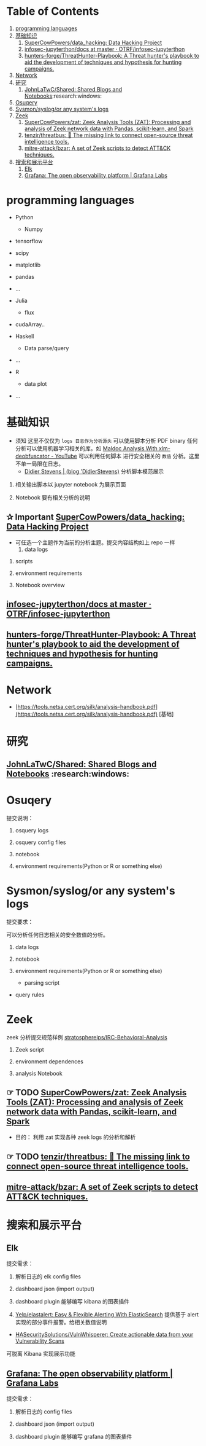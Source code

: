 
# Table of Contents

1.  [programming languages](#org75e1c4a)
2.  [基础知识](#org3f19ce0)
    1.  [SuperCowPowers/data\_hacking: Data Hacking Project](#orgc081cbb)
    2.  [infosec-jupyterthon/docs at master · OTRF/infosec-jupyterthon](#orgbe523c9)
    3.  [hunters-forge/ThreatHunter-Playbook: A Threat hunter's playbook to aid the development of techniques and hypothesis for hunting campaigns.](#orga552efb)
3.  [Network](#orgbab0596)
4.  [研究](#org1c7447b)
    1.  [JohnLaTwC/Shared: Shared Blogs and Notebooks](#orgde57970):research:windows:
5.  [Osuqery](#orgbdb0ae2)
6.  [Sysmon/syslog/or any system's logs](#org6dd2cbd)
7.  [Zeek](#org0a19fb1)
    1.  [SuperCowPowers/zat: Zeek Analysis Tools (ZAT): Processing and analysis of Zeek network data with Pandas, scikit-learn, and Spark](#org40cc4ce)
    2.  [tenzir/threatbus: 🚌 The missing link to connect open-source threat intelligence tools.](#org7b52160)
    3.  [mitre-attack/bzar: A set of Zeek scripts to detect ATT&CK techniques.](#orgb9f9ac3)
8.  [搜索和展示平台](#org791a4f6)
    1.  [Elk](#org1fd7d40)
    2.  [Grafana: The open observability platform | Grafana Labs](#org329137c)



<a id="org75e1c4a"></a>

# programming languages

-   Python
    -   Numpy

-   tensorflow

-   scipy

-   matplotlib

-   pandas

-   &#x2026;

-   Julia
    -   flux

-   cudaArray..

-   Haskell
    -   Data parse/query

-   &#x2026;

-   R
    -   data plot

-   &#x2026;


<a id="org3f19ce0"></a>

# 基础知识

-   须知
    这里不仅仅为 `logs 日志作为分析源头` 可以使用脚本分析 PDF binary 任何分析可以使用机器学习相关的库。如 [Maldoc Analysis With xlm-deobfuscator - YouTube](https://www.youtube.com/watch?v=Y7IP0pksEb8) 可以利用任何脚本 进行安全相关的 `数值` 分析。这里不单一局限在日志。
    -   [Didier Stevens | (blog 'DidierStevens)](https://blog.didierstevens.com/) 分析脚本模范展示

1.  相关输出脚本以 jupyter notebook 为展示页面

2.  Notebook 要有相关分析的说明


<a id="orgc081cbb"></a>

## ✰ Important [SuperCowPowers/data\_hacking: Data Hacking Project](https://github.com/SuperCowPowers/data_hacking)

-   可任选一个主题作为当前的分析主题。提交内容结构如上 repo 一样
    1.  data logs

1.  scripts

1.  environment requirements

1.  Notebook overview


<a id="orgbe523c9"></a>

## [infosec-jupyterthon/docs at master · OTRF/infosec-jupyterthon](https://github.com/OTRF/infosec-jupyterthon/tree/master/docs)


<a id="orga552efb"></a>

## [hunters-forge/ThreatHunter-Playbook: A Threat hunter's playbook to aid the development of techniques and hypothesis for hunting campaigns.](https://github.com/hunters-forge/ThreatHunter-Playbook)


<a id="orgbab0596"></a>

# Network

-   [https://tools.netsa.cert.org/silk/analysis-handbook.pdf](https://tools.netsa.cert.org/silk/analysis-handbook.pdf) [基础]


<a id="org1c7447b"></a>

# 研究


<a id="orgde57970"></a>

## [JohnLaTwC/Shared: Shared Blogs and Notebooks](https://github.com/JohnLaTwC/Shared)     :research:windows:


<a id="orgbdb0ae2"></a>

# Osuqery

提交说明：

1.  osquery logs

1.  osquery config files

1.  notebook

1.  environment requirements(Python or R or something else)


<a id="org6dd2cbd"></a>

# Sysmon/syslog/or any system's logs

提交要求：

可以分析任何日志相关的安全数值的分析。

1.  data logs

1.  notebook

1.  environment requirements(Python or R or something else)
    -   parsing script

-   query rules


<a id="org0a19fb1"></a>

# Zeek

zeek 分析提交规范样例 [stratosphereips/IRC-Behavioral-Analysis](https://github.com/stratosphereips/IRC-Behavioral-Analysis)

1.  Zeek script

1.  environment dependences

1.  analysis Notebook


<a id="org40cc4ce"></a>

## ☞ TODO [SuperCowPowers/zat: Zeek Analysis Tools (ZAT): Processing and analysis of Zeek network data with Pandas, scikit-learn, and Spark](https://github.com/SuperCowPowers/zat)

-   目的： 利用 zat 实现各种 zeek logs 的分析和解析


<a id="org7b52160"></a>

## ☞ TODO [tenzir/threatbus: 🚌 The missing link to connect open-source threat intelligence tools.](https://github.com/tenzir/threatbus)


<a id="orgb9f9ac3"></a>

## [mitre-attack/bzar: A set of Zeek scripts to detect ATT&CK techniques.](https://github.com/mitre-attack/bzar)


<a id="org791a4f6"></a>

# 搜索和展示平台


<a id="org1fd7d40"></a>

## Elk

提交需求：

1.  解析日志的 elk config files

1.  dashboard json (import output)

1.  dashboard plugin
    能够编写 kibana 的图表插件

1.  [Yelp/elastalert: Easy & Flexible Alerting With ElasticSearch](https://github.com/Yelp/elastalert)
    提供基于 alert 实现的部分事件报警。给相关数值说明

-   [HASecuritySolutions/VulnWhisperer: Create actionable data from your Vulnerability Scans](https://github.com/HASecuritySolutions/VulnWhisperer)

可脱离 Kibana 实现展示功能


<a id="org329137c"></a>

## [Grafana: The open observability platform | Grafana Labs](https://grafana.com/)

提交需求：

1.  解析日志的 config files

1.  dashboard json (import output)

1.  dashboard plugin
    能够编写 grafana 的图表插件

